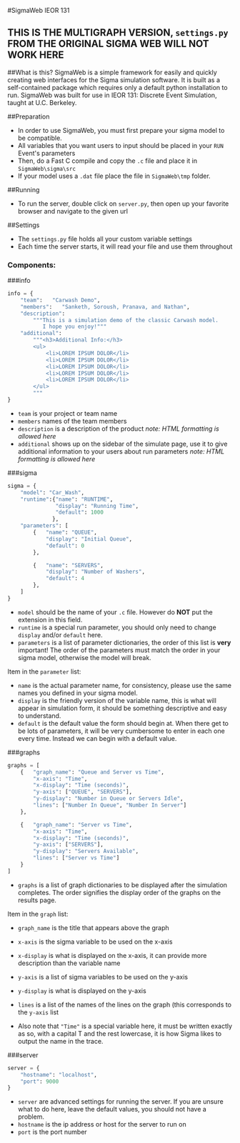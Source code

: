 #SigmaWeb IEOR 131

## THIS IS THE MULTIGRAPH VERSION, `settings.py` FROM THE ORIGINAL SIGMA WEB WILL NOT WORK HERE

##What is this?
SigmaWeb is a simple framework for easily and quickly creating web interfaces for the Sigma simulation software. 
It is built as a self-contained package which requires only a default python installation to run. 
SigmaWeb was built for use in IEOR 131: Discrete Event Simulation, taught at U.C. Berkeley.

##Preparation
- In order to use SigmaWeb, you must first prepare your sigma model to be compatible.
- All variables that you want users to input should be placed in your `RUN` Event's parameters
- Then, do a Fast C compile and copy the `.c` file and place it in `SigmaWeb\sigma\src`
- If your model uses a `.dat` file place the file in `SigmaWeb\tmp` folder.

##Running
- To run the server, double click on `server.py`, then open up your favorite browser and navigate to the given url

##Settings
- The `settings.py` file holds all your custom variable settings
- Each time the server starts, it will read your file and use them throughout

### Components:
###info
```python
info = {
    "team":   "Carwash Demo",
    "members":   "Sanketh, Soroush, Pranava, and Nathan",
    "description":  
        """This is a simulation demo of the classic Carwash model. 
           I hope you enjoy!"""
    "additional":
        """<h3>Additional Info:</h3>
        <ul>
            <li>LOREM IPSUM DOLOR</li>
            <li>LOREM IPSUM DOLOR</li>
            <li>LOREM IPSUM DOLOR</li>
            <li>LOREM IPSUM DOLOR</li>
            <li>LOREM IPSUM DOLOR</li>
        </ul>
        """
}
```
- `team` is your project or team name
- `members` names of the team members
- `description` is a description of the product _note: HTML formatting is allowed here_
- `additional` shows up on the sidebar of the simulate page, use it to give additional information to your users about run parameters _note: HTML formatting is allowed here_

###sigma
```python
sigma = {
    "model": "Car_Wash",    
    "runtime":{"name": "RUNTIME",
               "display": "Running Time",
               "default": 1000
              },
    "parameters": [
        {   "name": "QUEUE",
            "display": "Initial Queue",
            "default": 0
        },

        {   "name": "SERVERS",
            "display": "Number of Washers",
            "default": 4
        },
    ]
}
```
- `model` should be the name of your `.c` file. However do **NOT** put the extension in this field.
- `runtime` is a special run parameter, you should only need to change `display` and/or `default` here.
- `parameters` is a list of parameter dictionaries, the order of this list is **very** important! The order of the parameters must match the order in your sigma model, otherwise the model will break.

Item in the `parameter` list:
- `name` is the actual parameter name, for consistency, please use the same names you defined in your sigma model.
- `display` is the friendly version of the variable name, this is what will appear in simulation form, it should be something descriptive and easy to understand.
- `default` is the default value the form should begin at. When there get to be lots of parameters, it will be very cumbersome to enter in each one every time. Instead we can begin with a default value.

###graphs
```python
graphs = [
    {   "graph_name": "Queue and Server vs Time",
        "x-axis": "Time",
        "x-display": "Time (seconds)",
        "y-axis": ["QUEUE", "SERVERS"],
        "y-display": "Number in Queue or Servers Idle",
        "lines": ["Number In Queue", "Number In Server"]
    },

    {   "graph_name": "Server vs Time",
        "x-axis": "Time",
        "x-display": "Time (seconds)",
        "y-axis": ["SERVERS"],
        "y-display": "Servers Available",
        "lines": ["Server vs Time"]
    }
]
```
- `graphs` is a list of graph dictionaries to be displayed after the simulation completes. The order signifies the display order of the graphs on the results page.

Item in the `graph` list:
- `graph_name` is the title that appears above the graph
- `x-axis` is the sigma variable to be used on the x-axis
- `x-display` is what is displayed on the x-axis, it can provide more description than the variable name
- `y-axis` is a list of sigma variables to be used on the y-axis
- `y-display` is what is displayed on the y-axis
- `lines` is a list of the names of the lines on the graph (this corresponds to the `y-axis` list

- Also note that `"Time"` is a special variable here, it must be written exactly as so, with a capital T and the rest lowercase, it is how Sigma likes to output the name in the trace. 

###server
```python
server = {
    "hostname": "localhost",
    "port": 9000
}
```

- `server` are advanced settings for running the server. If you are unsure what to do here, leave the default values, you should not have a problem.
- `hostname` is the ip address or host for the server to run on
- `port` is the port number

